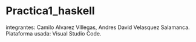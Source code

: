 # Practica1_haskell
integrantes: Camilo Alvarez VIllegas, Andres David Velasquez Salamanca.
Plataforma usada: Visual Studio Code.
